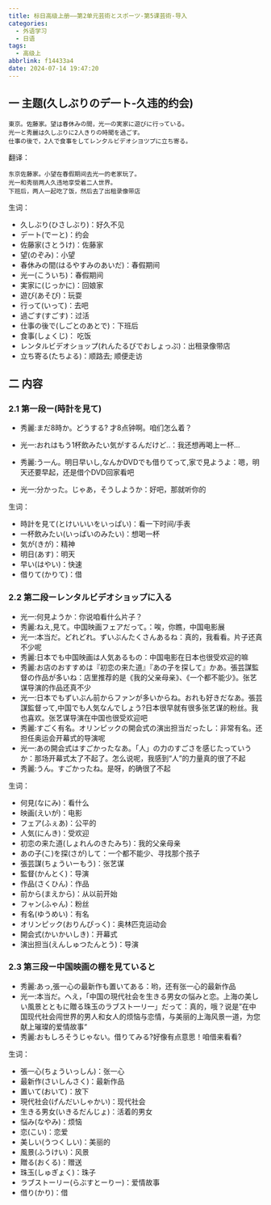 ```yaml
---
title: 标日高级上册——第2单元芸術とスポーツ-第5课芸術-导入
categories:
  - 外语学习
  - 日语
tags:
  - 高级上
abbrlink: f14433a4
date: 2024-07-14 19:47:20
---
```

## 一 主题(久しぶりのデ一ト-久违的约会)

```
東京。佐藤家。望は春休みの間，光一の実家に遊びに行っている。
光一と秀麗は久しぶりに2人きりの時聞を過ごす。
仕事の後で，2人で食事をしてレン夕ルビデオシヨツプに立ち寄る。
```

<!--more-->

翻译：

```
东京佐藤家。小望在春假期间去光一的老家玩了。
光一和秀丽两人久违地享受着二人世界。
下班后，两人一起吃了饭，然后去了出租录像带店
```

生词：

* 久しぶり(ひさしぶり)：好久不见
* デート(でーと)：约会
* 佐藤家(さとうけ)：佐藤家
* 望(のぞみ)：小望
* 春休みの間(はるやすみのあいだ)：春假期间
* 光一(こういち)：春假期间
* 実家に(じっかに)：回娘家
* 遊び(あそび)：玩耍
* 行って(いって)：去吧
* 過ごす(すごす)：过活
* 仕事の後で(しごとのあとで)：下班后
* 食事(しょくじ)： 吃饭
* レンタルビデオショップ(れんたるびでおしょっぷ)：出租录像带店
* 立ち寄る(たちよる)：顺路去; 顺便走访

## 二 内容

### 2.1 第一段ー(時計を見て)

* 秀麗:まだ8時か。どうする? 才8点钟啊。咱们怎么着？
* 光一:おれはもう1杯飲みたい気がするんだけど..：我还想再喝上一杯...
* 秀麗:う一ん。明日早いし,なんかDVDでも借りてって,家で見ようよ：嗯，明天还要早起，还是借个DVD回家看吧

* 光一:分かった。じゃあ，そうしようか：好吧，那就听你的

生词：

* 時計を見て(とけいいいをいっぱい)：看一下时间/手表
* 一杯飲みたい(いっぱいのみたい)：想喝一杯
* 気が(きが)：精神
* 明日(あす)：明天
* 早い(はやい)：快速
* 借りて(かりて)：借

### 2.2 第二段ーレンタルビデオショップに入る

* 光一:何見ようか：你说咱看什么片子？
* 秀麗:ねえ,見て。中国映画フェアだって。：唉，你瞧，中国电影展
* 光一:本当だ。どれどれ。ずいぶんたくさんあるね：真的，我看看。片子还真不少呢
* 秀麗:日本でも中国映画は人気あるもの：中国电影在日本也很受欢迎的嘛
* 秀麗:お店のおすすめは『初恋の来た道』『あの子を探して』かあ。張芸謀監督の作品が多いね：店里推荐的是《我的父亲母亲》、《一个都不能少》。张艺谋导演的作品还真不少
* 光一:日本でもずいぶん前からファンが多いからね。おれも好きだなあ。張芸謀監督って,中国でも人気なんでしょう?日本很早就有很多张艺谋的粉丝。我也喜欢。张艺谋导演在中国也很受欢迎吧
* 秀麗:すごく有名。オリンピックの開会式の演出担当だったし：非常有名。还担任奥运会开幕式的导演呢
* 光一:あの開会式はすごかったなあ。「人」の力のすごさを感じたっていうか：那场开幕式太了不起了。怎么说呢，我感到“人”的力量真的很了不起
* 秀麗:うん。すごかったね。是呀，的确很了不起

生词：

* 何見(なにみ)：看什么
* 映画(えいが)：电影
* フェア(ふぇあ)：公平的
* 人気(にんき)：受欢迎
* 初恋の来た道(しょれんのきたみち)：我的父亲母亲
* あの子(こ)を探(さが)して：一个都不能少、寻找那个孩子
* 張芸謀(ちょういーもう)：张艺谋
* 監督(かんとく)：导演
* 作品(さくひん)：作品
* 前から(まえから)：从以前开始
* フャン(ふゃん)：粉丝
* 有名(ゆうめい)：有名
* オリンピック(おりんぴっく)：奥林匹克运动会
* 開会式(かいかいしき)：开幕式
* 演出担当(えんしゅつたんとう)：导演

### 2.3 第三段ー中国映画の棚を見ていると

* 秀麗:あっ,張一心の最新作も置いてある：哟，还有张一心的最新作品
* 光一:本当だ。ヘえ，「中国の現代社会を生きる男女の悩みと恋。上海の美しい風景とともに贈る珠玉のラブスト一リ一」だって：真的，哦？说是”在中国现代社会闯世界的男人和女人的烦恼与恋情，与美丽的上海风景一道，为您献上璀璨的爱情故事“
* 秀麗:おもしろそうじゃない。借りてみる?好像有点意思！咱借来看看?

生词：

* 張一心(ちょういっしん)：张一心
* 最新作(さいしんさく)：最新作品
* 置いて(おいて)：放下
* 現代社会(げんだいしゃかい)：现代社会
* 生きる男女(いきるだんじょ)：活着的男女
* 悩み(なやみ)：烦恼
* 恋(こい)：恋爱
* 美しい(うつくしい)：美丽的
* 風景(ふうけい)：风景
* 贈る(おくる)：赠送
* 珠玉(しゅぎょく)：珠子
* ラブストーリー(らぶすとーりー)：爱情故事
* 借り(かり)：借



